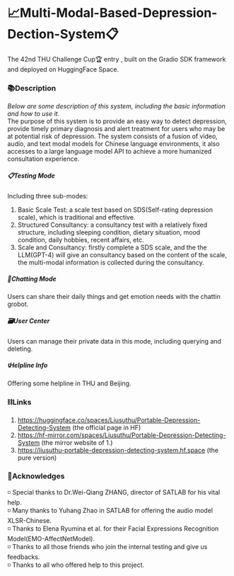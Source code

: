 # 📈Multi-Modal-Based-Depression-Dection-System📋
The 42nd THU Challenge Cup🏆 entry , built on the Gradio SDK framework and deployed on HuggingFace Space.


### 📚️Description
*Below are some description of this system, including the basic information and how to use it.*<br>
The purpose of this system is to provide an easy way to detect depression, provide timely primary diagnosis and alert treatment for users who may be at potential risk of depression. The system consists of a fusion of video, audio, and text modal models for Chinese language environments, it also accesses to a large language model API to achieve a more humanized consultation experience.
##### 📋Testing Mode
Including three sub-modes:<br>
1. Basic Scale Test: a scale test based on SDS(Self-rating depression scale), which is traditional and effective.<br>
2. Structured Consultancy: a consultancy test with a relatively fixed structure, including sleeping condition, dietary situation, mood condition, daily hobbies, recent affairs, etc.<br>
3. Scale and Consultancy: firstly complete a SDS scale, and the the LLM(GPT-4) will give an consultancy based on the content of the scale, the multi-modal information is collected during the consultancy.

##### 💬Chatting Mode
Users can share their daily things and get emotion needs with the chattin grobot.

##### 🗃️User Center
Users can manage their private data in this mode, including querying and deleting.

##### 📞Helpline Info
Offering some helpline in THU and Beijing.


### ⛓️Links
1. https://huggingface.co/spaces/Liusuthu/Portable-Depression-Detecting-System (the official page in HF)
2. https://hf-mirror.com/spaces/Liusuthu/Portable-Depression-Detecting-System (the mirror website of 1.)
3. https://liusuthu-portable-depression-detecting-system.hf.space (the pure version)

### 💐Acknowledges
◽ Special thanks to Dr.Wei-Qiang ZHANG, director of SATLAB for his vital help.<br>
◽ Many thanks to Yuhang Zhao in SATLAB for offering the audio model XLSR-Chinese.<br>
◽ Thanks to Elena Ryumina et al. for their Facial Expressions Recognition Model(EMO-AffectNetModel).<br>
◽ Thanks to all those friends who join the internal testing and give us feedbacks.<br>
◽ Thanks to all who offered help to this project.<br>

